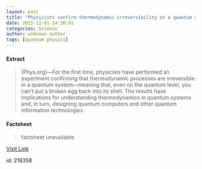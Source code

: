 ```yaml
---
layout: post
title: "Physicists confirm thermodynamic irreversibility in a quantum system"
date: 2015-12-01 14:30:01
categories: Science
author: unknown author
tags: [quantum physics]
---
```



#### Extract
>(Phys.org)—For the first time, physicists have performed an experiment confirming that thermodynamic processes are irreversible in a quantum system—meaning that, even on the quantum level, you can't put a broken egg back into its shell. The results have implications for understanding thermodynamics in quantum systems and, in turn, designing quantum computers and other quantum information technologies.

#### Factsheet
>factsheet unavailable

[Visit Link](http://phys.org/news/2015-12-physicists-thermodynamic-irreversibility-quantum.html)

id:  218358
